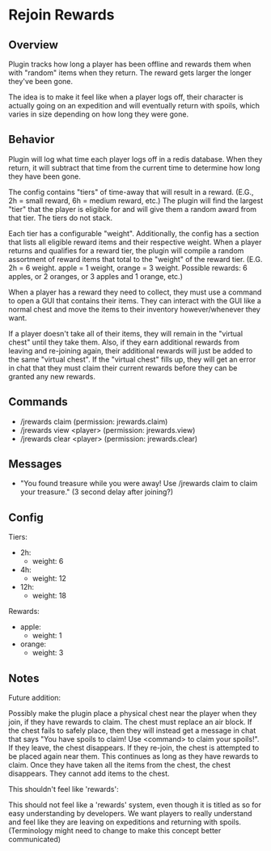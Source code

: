# Rejoin Rewards

## Overview
Plugin tracks how long a player has been offline and rewards them when with "random" items when they return. The reward gets larger the longer they've been gone.

The idea is to make it feel like when a player logs off, their character is actually going on an expedition and will eventually return with spoils, which varies in size depending on how long they were gone.

## Behavior
Plugin will log what time each player logs off in a redis database. When they return, it will subtract that time from the current time to determine how long they have been gone.

The config contains "tiers" of time-away that will result in a reward. (E.G., 2h = small reward, 6h = medium reward, etc.) The plugin will find the largest "tier" that the player is eligible for and will give them a random award from that tier. The tiers do not stack.

Each tier has a configurable "weight". Additionally, the config has a section that lists all eligible reward items and their respective weight. When a player returns and qualifies for a reward tier, the plugin will compile a random assortment of reward items that total to the "weight" of the reward tier. (E.G. 2h = 6 weight. apple = 1 weight, orange = 3 weight. Possible rewards: 6 apples, or 2 oranges, or 3 apples and 1 orange, etc.)

When a player has a reward they need to collect, they must use a command to open a GUI that contains their items. They can interact with the GUI like a normal chest and move the items to their inventory however/whenever they want.

If a player doesn't take all of their items, they will remain in the "virtual chest" until they take them. Also, if they earn additional rewards from  leaving and re-joining again, their additional rewards will just be added to the same "virtual chest". If the "virtual chest" fills up, they will get an error in chat that they must claim their current rewards before they can be granted any new rewards.

## Commands

- /jrewards claim (permission: jrewards.claim)
- /jrewards view \<player\> (permission: jrewards.view)
- /jrewards clear \<player\> (permission: jrewards.clear)

## Messages

- "You found treasure while you were away! Use \/jrewards claim to claim your treasure." (3 second delay after joining?)

## Config
Tiers:
- 2h:
    - weight: 6
- 4h:
    - weight: 12
- 12h:
    - weight: 18

Rewards:
- apple:
    - weight: 1
- orange:
    - weight: 3

## Notes

Future addition:

Possibly make the plugin place a physical chest near the player when they join, if they have rewards to claim. The chest must replace an air block. If the chest fails to safely place, then they will instead get a message in chat that says "You have spoils to claim! Use \<command\> to claim your spoils!". If they leave, the chest disappears. If they re-join, the chest is attempted to be placed again near them. This continues as long as they have rewards to claim. Once they have taken all the items from the chest, the chest disappears. They cannot add items to the chest.

This shouldn't feel like 'rewards':

This should not feel like a 'rewards' system, even though it is titled as so for easy understanding by developers. We want players to really understand and feel like they are leaving on expeditions and returning with spoils. (Terminology might need to change to make this concept better communicated)
